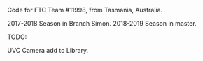 Code for FTC Team #11998, from Tasmania, Australia.

2017-2018 Season in Branch Simon.
2018-2019 Season in master.

TODO:

UVC Camera add to Library.
